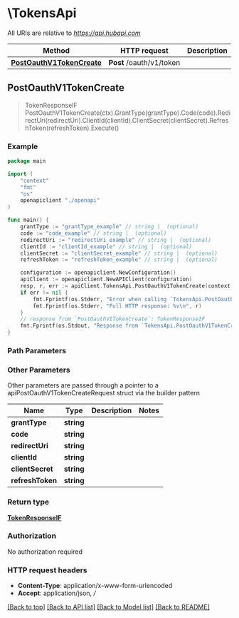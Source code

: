 # \TokensApi

All URIs are relative to *https://api.hubapi.com*

Method | HTTP request | Description
------------- | ------------- | -------------
[**PostOauthV1TokenCreate**](TokensApi.md#PostOauthV1TokenCreate) | **Post** /oauth/v1/token | 



## PostOauthV1TokenCreate

> TokenResponseIF PostOauthV1TokenCreate(ctx).GrantType(grantType).Code(code).RedirectUri(redirectUri).ClientId(clientId).ClientSecret(clientSecret).RefreshToken(refreshToken).Execute()



### Example

```go
package main

import (
    "context"
    "fmt"
    "os"
    openapiclient "./openapi"
)

func main() {
    grantType := "grantType_example" // string |  (optional)
    code := "code_example" // string |  (optional)
    redirectUri := "redirectUri_example" // string |  (optional)
    clientId := "clientId_example" // string |  (optional)
    clientSecret := "clientSecret_example" // string |  (optional)
    refreshToken := "refreshToken_example" // string |  (optional)

    configuration := openapiclient.NewConfiguration()
    apiClient := openapiclient.NewAPIClient(configuration)
    resp, r, err := apiClient.TokensApi.PostOauthV1TokenCreate(context.Background()).GrantType(grantType).Code(code).RedirectUri(redirectUri).ClientId(clientId).ClientSecret(clientSecret).RefreshToken(refreshToken).Execute()
    if err != nil {
        fmt.Fprintf(os.Stderr, "Error when calling `TokensApi.PostOauthV1TokenCreate``: %v\n", err)
        fmt.Fprintf(os.Stderr, "Full HTTP response: %v\n", r)
    }
    // response from `PostOauthV1TokenCreate`: TokenResponseIF
    fmt.Fprintf(os.Stdout, "Response from `TokensApi.PostOauthV1TokenCreate`: %v\n", resp)
}
```

### Path Parameters



### Other Parameters

Other parameters are passed through a pointer to a apiPostOauthV1TokenCreateRequest struct via the builder pattern


Name | Type | Description  | Notes
------------- | ------------- | ------------- | -------------
 **grantType** | **string** |  | 
 **code** | **string** |  | 
 **redirectUri** | **string** |  | 
 **clientId** | **string** |  | 
 **clientSecret** | **string** |  | 
 **refreshToken** | **string** |  | 

### Return type

[**TokenResponseIF**](TokenResponseIF.md)

### Authorization

No authorization required

### HTTP request headers

- **Content-Type**: application/x-www-form-urlencoded
- **Accept**: application/json, */*

[[Back to top]](#) [[Back to API list]](../README.md#documentation-for-api-endpoints)
[[Back to Model list]](../README.md#documentation-for-models)
[[Back to README]](../README.md)

